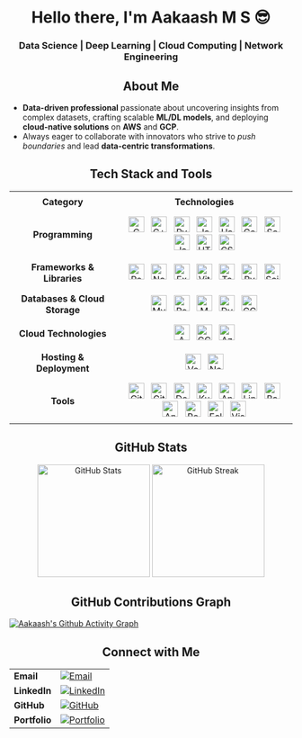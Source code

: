 
<h1 align="center">Hello there, I'm Aakaash M S 😎</h1>
<h3 align="center"> Data Science | Deep Learning | Cloud Computing | Network Engineering</h3>

<h2 align="center">About Me</h2>


- **Data-driven professional** passionate about uncovering insights from complex datasets, crafting scalable **ML/DL models**, and deploying **cloud-native solutions** on **AWS** and **GCP**.
- Always eager to collaborate with innovators who strive to *push boundaries* and lead **data-centric transformations**.

<h2 align="center">Tech Stack and Tools</h2>

<table align="center" style="text-align:center; border-collapse: collapse;">
  <tr>
    <th style="padding: 8px 12px;">Category</th>
    <th style="padding: 8px 12px;">Technologies</th>
  </tr>

  <tr>
    <td style="padding: 8px 12px; font-weight: bold;">Programming</td>
    <td style="padding: 8px 12px;">
      <img src="https://img.shields.io/badge/C-555555?style=for-the-badge&logo=c&logoColor=white&labelColor=gray" title="C" style="height:28px; margin:0 4px;" />
      <img src="https://img.shields.io/badge/C++-00599C?style=for-the-badge&logo=c%2B%2B&logoColor=white" title="C++" style="height:28px; margin:0 4px;" />
      <img src="https://img.shields.io/badge/Python-3776AB?style=for-the-badge&logo=python&logoColor=white" title="Python" style="height:28px; margin:0 4px;" />
      <img src="https://img.shields.io/badge/Java-007396?style=for-the-badge&logo=java&logoColor=white" title="Java" style="height:28px; margin:0 4px;" />
      <img src="https://img.shields.io/badge/Haskell-5E5086?style=for-the-badge&logo=haskell&logoColor=white" title="Haskell" style="height:28px; margin:0 4px;" />
      <img src="https://img.shields.io/badge/Go-00ADD8?style=for-the-badge&logo=go&logoColor=white" title="Go" style="height:28px; margin:0 4px;" />
      <img src="https://img.shields.io/badge/Scala-DC322F?style=for-the-badge&logo=scala&logoColor=white" title="Scala" style="height:28px; margin:0 4px;" />
      <img src="https://img.shields.io/badge/JavaScript-F7DF1E?style=for-the-badge&logo=javascript&logoColor=black" title="JavaScript" style="height:28px; margin:0 4px;" />
      <img src="https://img.shields.io/badge/HTML-E34F26?style=for-the-badge&logo=html5&logoColor=white" title="HTML" style="height:28px; margin:0 4px;" />
      <img src="https://img.shields.io/badge/CSS-1572B6?style=for-the-badge&logo=css3&logoColor=white" title="CSS" style="height:28px; margin:0 4px;" />
    </td>
  </tr>

  <tr>
    <td style="padding: 8px 12px; font-weight: bold;">Frameworks & Libraries</td>
    <td style="padding: 8px 12px;">
      <img src="https://img.shields.io/badge/React-61DAFB?style=for-the-badge&logo=react&logoColor=black" title="React" style="height:28px; margin:0 4px;" />
      <img src="https://img.shields.io/badge/Node.js-339933?style=for-the-badge&logo=node.js&logoColor=white" title="Node.js" style="height:28px; margin:0 4px;" />
      <img src="https://img.shields.io/badge/Express-000000?style=for-the-badge&logo=express&logoColor=white" title="Express" style="height:28px; margin:0 4px;" />
      <img src="https://img.shields.io/badge/Vite-646CFF?style=for-the-badge&logo=vite&logoColor=white" title="Vite" style="height:28px; margin:0 4px;" />
      <img src="https://img.shields.io/badge/TensorFlow-FF6F00?style=for-the-badge&logo=tensorflow&logoColor=white" title="TensorFlow" style="height:28px; margin:0 4px;" />
      <img src="https://img.shields.io/badge/PyTorch-EE4C2C?style=for-the-badge&logo=pytorch&logoColor=white" title="PyTorch" style="height:28px; margin:0 4px;" />
      <img src="https://img.shields.io/badge/Scikit-learn-F7931E?style=for-the-badge&logo=scikitlearn&logoColor=white" title="Scikit-learn" style="height:28px; margin:0 4px;" />
    </td>
  </tr>

  <tr>
    <td style="padding: 8px 12px; font-weight: bold;">Databases & Cloud Storage</td>
    <td style="padding: 8px 12px;">
      <img src="https://img.shields.io/badge/MySQL-4479A1?style=for-the-badge&logo=mysql&logoColor=white" title="MySQL" style="height:28px; margin:0 4px;" />
      <img src="https://img.shields.io/badge/PostgreSQL-4169E1?style=for-the-badge&logo=postgresql&logoColor=white" title="PostgreSQL" style="height:28px; margin:0 4px;" />
      <img src="https://img.shields.io/badge/MongoDB-47A248?style=for-the-badge&logo=mongodb&logoColor=white" title="MongoDB" style="height:28px; margin:0 4px;" />
      <img src="https://img.shields.io/badge/Amazon_DynamoDB-4053D6?style=for-the-badge&logo=amazondynamodb&logoColor=white" title="DynamoDB" style="height:28px; margin:0 4px;" />
      <img src="https://img.shields.io/badge/Google_Cloud_Storage-F8BC11?style=for-the-badge&logo=googlecloud&logoColor=white" title="GCP Storage" style="height:28px; margin:0 4px;" />
    </td>
  </tr>

  <tr>
    <td style="padding: 8px 12px; font-weight: bold;">Cloud Technologies</td>
    <td style="padding: 8px 12px;">
      <img src="https://img.shields.io/badge/AWS-232F3E?style=for-the-badge&logo=amazonaws&logoColor=white" title="AWS" style="height:28px; margin:0 4px;" />
      <img src="https://img.shields.io/badge/GCP-4285F4?style=for-the-badge&logo=googlecloud&logoColor=white" title="GCP" style="height:28px; margin:0 4px;" />
      <img src="https://img.shields.io/badge/Azure-0078D4?style=for-the-badge&logo=microsoft-azure&logoColor=white" title="Azure" style="height:28px; margin:0 4px;" />
    </td>
  </tr>
  <tr>
  <td style="padding: 8px 12px; font-weight: bold;">Hosting & Deployment</td>
  <td style="padding: 8px 12px;">
    <img src="https://img.shields.io/badge/Vercel-000000?style=for-the-badge&logo=vercel&logoColor=white" title="Vercel" style="height:28px; margin:0 4px;" />
    <img src="https://img.shields.io/badge/Netlify-00C7B7?style=for-the-badge&logo=netlify&logoColor=white" title="Netlify" style="height:28px; margin:0 4px;" />
  </td>
</tr>


  <tr>
    <td style="padding: 8px 12px; font-weight: bold;">Tools</td>
    <td style="padding: 8px 12px;">
      <img src="https://img.shields.io/badge/Git-F05032?style=for-the-badge&logo=git&logoColor=white" title="Git" style="height:28px; margin:0 4px;" />
      <img src="https://img.shields.io/badge/GitHub-181717?style=for-the-badge&logo=github&logoColor=white" title="GitHub" style="height:28px; margin:0 4px;" />
      <img src="https://img.shields.io/badge/Docker-2496ED?style=for-the-badge&logo=docker&logoColor=white" title="Docker" style="height:28px; margin:0 4px;" />
      <img src="https://img.shields.io/badge/Kubernetes-326CE5?style=for-the-badge&logo=kubernetes&logoColor=white" title="Kubernetes" style="height:28px; margin:0 4px;" />
      <img src="https://img.shields.io/badge/Anaconda-44A833?style=for-the-badge&logo=anaconda&logoColor=white" title="Anaconda" style="height:28px; margin:0 4px;" />
      <img src="https://img.shields.io/badge/Linux-FCC624?style=for-the-badge&logo=linux&logoColor=black" title="Linux" style="height:28px; margin:0 4px;" />
      <img src="https://img.shields.io/badge/Bash-4EAA25?style=for-the-badge&logo=gnu-bash&logoColor=white" title="Bash" style="height:28px; margin:0 4px;" />
      <img src="https://img.shields.io/badge/Android_Studio-3DDC84?style=for-the-badge&logo=android&logoColor=white" title="Android Studio" style="height:28px; margin:0 4px;" />
      <img src="https://img.shields.io/badge/Postman-FF6C37?style=for-the-badge&logo=postman&logoColor=white" title="Postman" style="height:28px; margin:0 4px;" />
      <img src="https://img.shields.io/badge/Eclipse-2C2255?style=for-the-badge&logo=eclipse&logoColor=white" title="Eclipse" style="height:28px; margin:0 4px;" />
      <img src="https://img.shields.io/badge/VS_Code-007ACC?style=for-the-badge&logo=visual-studio-code&logoColor=white" title="Visual Studio Code" style="height:28px; margin:0 4px;" />
    </td>
  </tr>
</table>


<h2 align="center">GitHub Stats</h2>

<div align="center">
  <img src="https://github-readme-stats.vercel.app/api?username=msaakaash&show_icons=true&theme=tokyonight&hide_border=true&count_private=true" alt="GitHub Stats" height="200"/>
  <img src="https://github-readme-streak-stats-two-blush.vercel.app?user=msaakaash&theme=tokyonight&hide_border=true" alt="GitHub Streak" height="200"/>
</div>

<h2 align="center">GitHub Contributions Graph</h2>

[![Aakaash's Github Activity Graph](https://github-readme-activity-graph.vercel.app/graph?username=msaakaash&theme=github-dark)](https://github.com/msaakaash)

  
<h2 align="center">Connect with Me</h2>

<table align="center">
  <tr>
    <td><strong>Email</strong></td>
    <td>
      <a href="mailto:msaakaash@hotmail.com" target="_blank">
        <img src="https://img.shields.io/badge/Email-D14836?style=for-the-badge&logo=gmail&logoColor=white" alt="Email">
      </a>
    </td>
  </tr>
  <tr>
    <td><strong>LinkedIn</strong></td>
    <td>
      <a href="https://www.linkedin.com/in/msaakaash" target="_blank">
        <img src="https://img.shields.io/badge/LinkedIn-0077B5?style=for-the-badge&logo=linkedin&logoColor=white" alt="LinkedIn">
      </a>
    </td>
  </tr>
  <tr>
    <td><strong>GitHub</strong></td>
    <td>
      <a href="https://github.com/msaakaash" target="_blank">
        <img src="https://img.shields.io/badge/GitHub-100000?style=for-the-badge&logo=github&logoColor=white" alt="GitHub">
      </a>
    </td>
  </tr>
  <tr>
    <td><strong>Portfolio</strong></td>
    <td>
      <a href="https://aakaashms.netlify.app/" target="_blank">
        <img src="https://img.shields.io/badge/Portfolio-1DA1F2?style=for-the-badge&logo=dev.to&logoColor=white" alt="Portfolio">
      </a>
    </td>
  </tr>
</table>




<!-- Proudly created with GPRM ( https://gprm.itsvg.in ) -->
